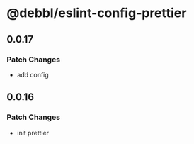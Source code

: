 # @debbl/eslint-config-prettier

## 0.0.17

### Patch Changes

- add config

## 0.0.16

### Patch Changes

- init prettier
